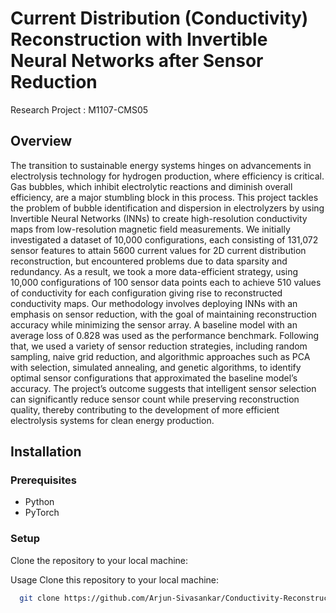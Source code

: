 # Current Distribution (Conductivity) Reconstruction with Invertible Neural Networks after Sensor Reduction
Research Project : M1107-CMS05

## Overview
The transition to sustainable energy systems hinges on advancements in electrolysis technology for hydrogen production, where efficiency is critical. Gas bubbles, which inhibit  electrolytic reactions and diminish overall efficiency, are a major stumbling block in this process. This project tackles the problem of bubble identification and dispersion in  electrolyzers by using Invertible Neural Networks (INNs) to create high-resolution conductivity maps from low-resolution magnetic field measurements. We initially investigated a dataset
of 10,000 configurations, each consisting of 131,072 sensor features to attain 5600 current values for 2D current distribution reconstruction, but encountered problems due to data
sparsity and redundancy. As a result, we took a more data-efficient strategy, using 10,000 configurations of 100 sensor data points each to achieve 510 values of conductivity
for each configuration giving rise to reconstructed conductivity maps. Our methodology involves deploying INNs with an emphasis on sensor reduction, with the goal of maintaining
reconstruction accuracy while minimizing the sensor array. A baseline model with an average loss of 0.828 was used as the performance benchmark. Following that, we used a variety of
sensor reduction strategies, including random sampling, naive grid reduction, and algorithmic approaches such as PCA with selection, simulated annealing, and genetic algorithms, to
identify optimal sensor configurations that approximated the baseline model’s accuracy. The project’s outcome suggests that intelligent sensor selection can significantly reduce sensor
count while preserving reconstruction quality, thereby contributing to the development of more efficient electrolysis systems for clean energy production.

## Installation

### Prerequisites
- Python 
- PyTorch 


### Setup
Clone the repository to your local machine:

Usage
Clone this repository to your local machine:
```bash
  git clone https://github.com/Arjun-Sivasankar/Conductivity-Reconstruction-using-Invertible-Neural-Networks-after-sensor-reduction.git
```